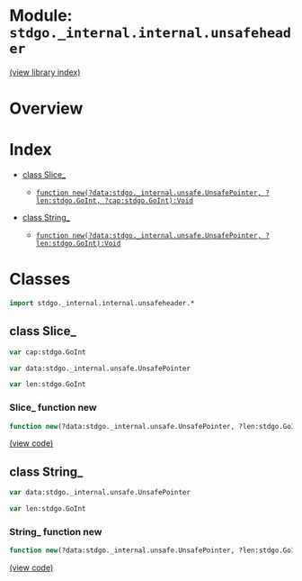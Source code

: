 # Module: `stdgo._internal.internal.unsafeheader`

[(view library index)](../../../stdgo.md)


# Overview


# Index


- [class Slice\_](<#class-slice_>)

  - [`function new(?data:stdgo._internal.unsafe.UnsafePointer, ?len:stdgo.GoInt, ?cap:stdgo.GoInt):Void`](<#slice_-function-new>)

- [class String\_](<#class-string_>)

  - [`function new(?data:stdgo._internal.unsafe.UnsafePointer, ?len:stdgo.GoInt):Void`](<#string_-function-new>)

# Classes


```haxe
import stdgo._internal.internal.unsafeheader.*
```


## class Slice\_


```haxe
var cap:stdgo.GoInt
```


```haxe
var data:stdgo._internal.unsafe.UnsafePointer
```


```haxe
var len:stdgo.GoInt
```


### Slice\_ function new


```haxe
function new(?data:stdgo._internal.unsafe.UnsafePointer, ?len:stdgo.GoInt, ?cap:stdgo.GoInt):Void
```


[\(view code\)](<./Unsafeheader_Slice_.hx#L6>)


## class String\_


```haxe
var data:stdgo._internal.unsafe.UnsafePointer
```


```haxe
var len:stdgo.GoInt
```


### String\_ function new


```haxe
function new(?data:stdgo._internal.unsafe.UnsafePointer, ?len:stdgo.GoInt):Void
```


[\(view code\)](<./Unsafeheader_String_.hx#L5>)


